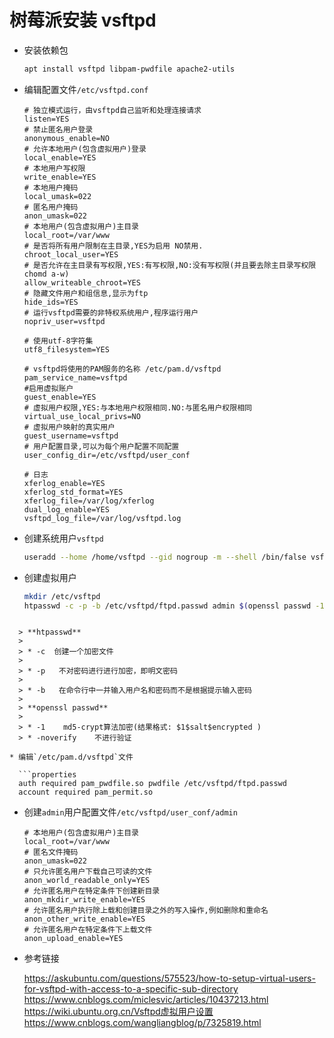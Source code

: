 # 树莓派安装 vsftpd

- 安装依赖包

  ```bash
  apt install vsftpd libpam-pwdfile apache2-utils
  ```

- 编辑配置文件`/etc/vsftpd.conf`

  ```properties
  # 独立模式运行，由vsftpd自己监听和处理连接请求
  listen=YES
  # 禁止匿名用户登录
  anonymous_enable=NO
  # 允许本地用户(包含虚拟用户)登录
  local_enable=YES
  # 本地用户写权限
  write_enable=YES
  # 本地用户掩码
  local_umask=022
  # 匿名用户掩码
  anon_umask=022
  # 本地用户(包含虚拟用户)主目录
  local_root=/var/www
  # 是否将所有用户限制在主目录,YES为启用 NO禁用.
  chroot_local_user=YES
  # 是否允许在主目录有写权限,YES:有写权限,NO:没有写权限(并且要去除主目录写权限 chomd a-w)
  allow_writeable_chroot=YES
  # 隐藏文件用户和组信息,显示为ftp
  hide_ids=YES
  # 运行vsftpd需要的非特权系统用户,程序运行用户
  nopriv_user=vsftpd

  # 使用utf-8字符集
  utf8_filesystem=YES

  # vsftpd将使用的PAM服务的名称 /etc/pam.d/vsftpd
  pam_service_name=vsftpd
  #启用虚拟账户
  guest_enable=YES
  # 虚拟用户权限,YES:与本地用户权限相同.NO:与匿名用户权限相同
  virtual_use_local_privs=NO
  # 虚拟用户映射的真实用户
  guest_username=vsftpd
  # 用户配置目录,可以为每个用户配置不同配置
  user_config_dir=/etc/vsftpd/user_conf

  # 日志
  xferlog_enable=YES
  xferlog_std_format=YES
  xferlog_file=/var/log/xferlog
  dual_log_enable=YES
  vsftpd_log_file=/var/log/vsftpd.log

  ```

- 创建系统用户`vsftpd`

  ```bash
  useradd --home /home/vsftpd --gid nogroup -m --shell /bin/false vsftpd
  ```

- 创建虚拟用户

  ```bash
  mkdir /etc/vsftpd
  htpasswd -c -p -b /etc/vsftpd/ftpd.passwd admin $(openssl passwd -1 -noverify)
  ```

````

  > **htpasswd**
  >
  > * -c  创建一个加密文件
  >
  > * -p   不对密码进行进行加密，即明文密码
  >
  > * -b   在命令行中一并输入用户名和密码而不是根据提示输入密码
  >
  > **openssl passwd**
  >
  > * -1    md5-crypt算法加密(结果格式: $1$salt$encrypted )
  > * -noverify    不进行验证

* 编辑`/etc/pam.d/vsftpd`文件

  ```properties
  auth required pam_pwdfile.so pwdfile /etc/vsftpd/ftpd.passwd
  account required pam_permit.so
````

- 创建`admin`用户配置文件`/etc/vsftpd/user_conf/admin`

  ```properties
  # 本地用户(包含虚拟用户)主目录
  local_root=/var/www
  # 匿名文件掩码
  anon_umask=022
  # 只允许匿名用户下载自己可读的文件
  anon_world_readable_only=YES
  # 允许匿名用户在特定条件下创建新目录
  anon_mkdir_write_enable=YES
  # 允许匿名用户执行除上载和创建目录之外的写入操作,例如删除和重命名
  anon_other_write_enable=YES
  # 允许匿名用户在特定条件下上载文件
  anon_upload_enable=YES

  ```

- 参考链接

  https://askubuntu.com/questions/575523/how-to-setup-virtual-users-for-vsftpd-with-access-to-a-specific-sub-directory
  https://www.cnblogs.com/miclesvic/articles/10437213.html
  https://wiki.ubuntu.org.cn/Vsftpd虚拟用户设置
  https://www.cnblogs.com/wangliangblog/p/7325819.html

